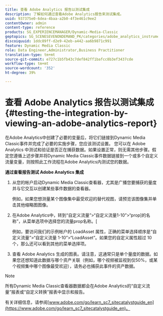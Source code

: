 ```yaml
---
title: 查看 Adobe Analytics 报告以测试集成
description: 了解如何通过查看Adobe Analytics报告来测试集成。
uuid: 937375e0-6dea-4baa-a2b0-4f3e461c9ee2
contentOwner: admin
content-type: reference
products: SG_EXPERIENCEMANAGER/Dynamic-Media-Classic
geptopics: SG_SCENESEVENONDEMAND_PK/categories/adobe_analytics_instrumentation_kit
discoiquuid: 1ddc89ff-d2e9-42eb-a442-aa6b9871c991
feature: Dynamic Media Classic
role: Data Engineer,Administrator,Business Practitioner
translation-type: tm+mt
source-git-commit: e727c1b5fb43c7def842ff1bafcc8b3ef3437cde
workflow-type: tm+mt
source-wordcount: '352'
ht-degree: 39%

---
```



# 查看 Adobe Analytics 报告以测试集成{#testing-the-integration-by-viewing-an-adobe-analytics-report}

在Adobe Analytics中创建了必要的变量后，将它们链接到Dynamic Media Classic事件并完成了必要的实施步骤，您应该测试设置。 您可以在 Adobe Analytics 中测试和验证是否正在捕获数据。如果设置正常，则无需其他步骤。假定您遵循上述步骤并将Dynamic Media Classic事件数据链接到一个或多个自定义流量变量，则按照此工作流程在Adobe Analytics内测试您的数据。

**通过查看报告测试 Adobe Analytics 集成**

1. 从您的帐户启动Dynamic Media Classic查看器，尤其是广播您要捕获的量度并与它交互以创建某些事件数据的查看器。

   例如，如果您想测量某个图像集中最受欢迎的替代视图，请预览该图像集并单击其他缩略图图像。

1. 在Adobe Analytics中，转到“自定义流量”>“自定义流量1-10”>“prop]的名称”，从菜单选项中选择您的流量prop名称。[

   例如，要访问我们的示例帐户的 LoadAsset 属性，正确的菜单选择顺序是“自定义流量”>“自定义流量 1-10”>“LoadAsset”。如果您的自定义属性超过 10 个，那么还可以看到其他的菜单选择项。

1. 查看 Adobe Analytics 生成的图表。请注意，这通常只是单个量度的数据。如果您还想知道此数据与哪个资产关联（例如，哪个视频被监视到仅50%，或某个视频集中哪个图像最受欢迎），请务必也捕获此事件的资产数据。

>[!NOTE]
>
>所有Dynamic Media Classic查看器数据都会在Adobe Analytics的“自定义流量”报表或“自定义转换”报表中显示和报告。

有关详细信息，请参阅[www.adobe.com/go/learn_sc7_sitecatalystguide_en](https://www.adobe.com/go/learn_sc7_sitecatalystguide_en)。

